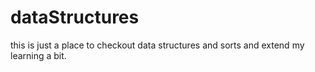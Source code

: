 # dataStructures


this is just a place to checkout data structures and sorts and extend my learning a bit.
